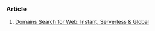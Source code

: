 ### Article
1. [Domains Search for Web: Instant, Serverless & Global](https://zeit.co/blog/domains-search-web)
